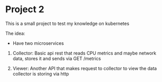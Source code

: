 # Project 2
This is a small project to test my knowledge on kubernetes

The idea:
- Have two microservices
1. Collector: Basic api rest that reads CPU metrics and maybe network data, 
  stores it and sends via GET /metrics


2. Viewer: Another API that makes request to collector to view the data 
   collector is storing via http




